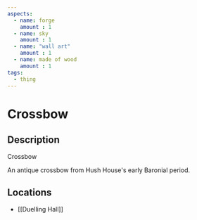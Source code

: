 ```yaml
---
aspects: 
  - name: forge
    amount : 1
  - name: sky
    amount : 1
  - name: "wall art"
    amount : 1
  - name: made of wood
    amount : 1
tags:
  - thing
---
```


# Crossbow

## Description
Crossbow

An antique crossbow from Hush House's early Baronial period.
## Locations
- [[Duelling Hall]]